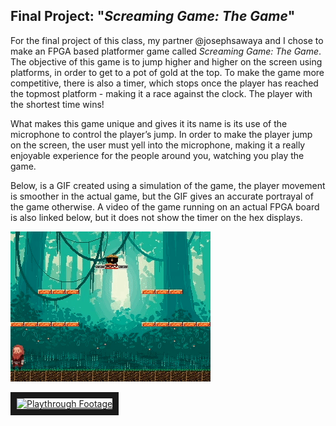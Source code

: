 ## Final Project: "_Screaming Game: The Game_"

For the final project of this class, my partner @josephsawaya and I chose to make an FPGA based platformer game called _Screaming Game: The Game_. The objective of this game is to jump higher and higher on the screen using platforms, in order to get to a pot of gold at the top. To make the game more competitive, there is also a timer, which stops once the player has reached the topmost platform - making it a race against the clock. The player with the shortest time wins! 

What makes this game unique and gives it its name is its use of the microphone to control the player’s jump. In order to make the player jump on the screen, the user must yell into the microphone, making it a really enjoyable experience for the people around you, watching you play the game.

Below, is a GIF created using a simulation of the game, the player movement is smoother in the actual game, but the GIF gives an accurate portrayal of the game otherwise. A video of the game running on an actual FPGA board is also linked below, but it does not show the timer on the hex displays.

![In-Game View of the game](/ScreamingGame_TheGame/READMEfiles/game_sim.gif)

<a href="http://www.youtube.com/watch?feature=player_embedded&v=5rspgJt-hNw
" target="_blank"><img src="http://img.youtube.com/vi/5rspgJt-hNw/0.jpg" 
alt="Playthrough Footage" width="240" height="180" border="10" /></a>
